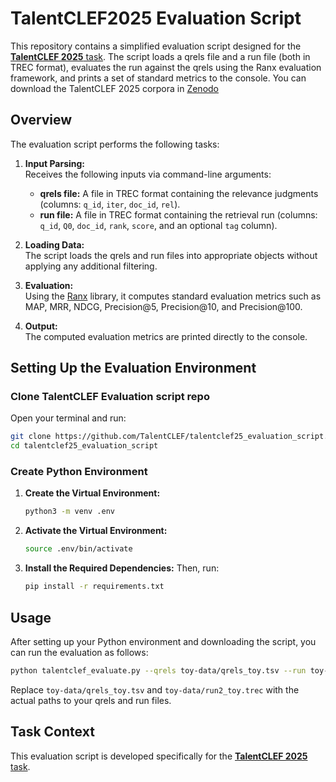# TalentCLEF2025 Evaluation Script

This repository contains a simplified evaluation script designed for the [**TalentCLEF 2025** task](https://talentclef.github.io/talentclef/docs/talentclef-2025/task-summary/). The script loads a qrels file and a run file (both in TREC format), evaluates the run against the qrels using the Ranx evaluation framework, and prints a set of standard metrics to the console. You can download the TalentCLEF 2025 corpora in [Zenodo](https://doi.org/10.5281/zenodo.14002665)

## Overview

The evaluation script performs the following tasks:

1. **Input Parsing:**  
   Receives the following inputs via command-line arguments:
   - **qrels file:** A file in TREC format containing the relevance judgments (columns: `q_id`, `iter`, `doc_id`, `rel`).
   - **run file:** A file in TREC format containing the retrieval run (columns: `q_id`, `Q0`, `doc_id`, `rank`, `score`, and an optional `tag` column).
     
2. **Loading Data:**  
   The script loads the qrels and run files into appropriate objects without applying any additional filtering.

3. **Evaluation:**  
   Using the [Ranx](https://github.com/RunEval/ranx) library, it computes standard evaluation metrics such as MAP, MRR, NDCG, Precision@5, Precision@10, and Precision@100.

4. **Output:**  
   The computed evaluation metrics are printed directly to the console.

## Setting Up the Evaluation Environment

### Clone TalentCLEF Evaluation script repo
   Open your terminal and run:
   ```bash
   git clone https://github.com/TalentCLEF/talentclef25_evaluation_script.git
   cd talentclef25_evaluation_script
   ```

### Create Python Environment

1. **Create the Virtual Environment:**
     ```bash
     python3 -m venv .env
     ```

2. **Activate the Virtual Environment:**
     ```bash
     source .env/bin/activate
     ```
3. **Install the Required Dependencies:**
   Then, run:
   ```bash
   pip install -r requirements.txt
   ```

## Usage

After setting up your Python environment and downloading the script, you can run the evaluation as follows:

```bash
python talentclef_evaluate.py --qrels toy-data/qrels_toy.tsv --run toy-data/run2_toy.trec
```

Replace `toy-data/qrels_toy.tsv` and `toy-data/run2_toy.trec` with the actual paths to your qrels and run files. 

## Task Context

This evaluation script is developed specifically for the [**TalentCLEF 2025** task](https://talentclef.github.io/talentclef/docs/talentclef-2025/task-summary/).
